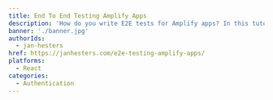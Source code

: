 ```yaml
---
title: End To End Testing Amplify Apps
description: 'How do you write E2E tests for Amplify apps? In this tutorial, you will see an example using TestCafe. It is easier than you might think.'
banner: './banner.jpg'
authorIds:
  - jan-hesters
href: https://janhesters.com/e2e-testing-amplify-apps/
platforms:
  - React
categories:
  - Authentication
---
```

